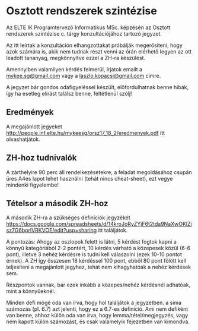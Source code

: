 # Osztott rendszerek szintézise
Az ELTE IK Programtervező Informatikus MSc. képzésén az Osztott rendszerek szintézise c. tárgy konzultációjához tartozó jegyzet.

Az itt leírtak a konzultáción elhangzottakat próbálják megerősíteni, hogy azok számára is, akik nem tudnak részt venni az órán elérhető legyen az ott leadott tananyag, megkönnyítve ezzel a ZH-ra készülést.

Amennyiben valamilyen kérdés felmerül, írjatok emailt a mykee.sg@gmail.com vagy a laszlo.kopacsi@gmail.com címre.

A jegyzet bár gondos odafigyeléssel készült, előfordulhatnak benne hibák, így ha esetleg elírást találsz benne, feltétlenül szólj!

## Eredmények
A megajánlott jegyeket http://people.inf.elte.hu/mykeesg/orsz17_18_2/eredmenyek.pdf itt olvashatjátok.

## ZH-hoz tudnivalók
A zárthelyire 90 perc áll rendelkezésetekre, a feladat megoldásához csupán üres A4es lapot lehet használni (tehát nincs cheat-sheet), ezt vegye mindenki figyelembe!

## Tételsor a második ZH-hoz
A második ZH-ra a szükséges definíciók jegyzékét https://docs.google.com/spreadsheets/d/14kroJoRyZYjF6t2tda9NaXwOKlZisz7G6bprlVRKVOE/edit?usp=sharing itt találjátok.

A pontozás:
Ahogy az oszlopok felett is látni, 5 kérdést fogtok kapni a könnyű kategóriából 2-2 pontért, 10 kérdés várható a közepesek közül (6-6 pont), illetve 3 nehéz kérdésre is tudni kell válaszolni (ezek 10-10 pontot érnek).
A ZH így összesen 18 kérdéssel 100 pont, ebből 80 pont fölött kell teljesíteni a megajánlott jegyhez, tehát nem kihagyhatóak a nehéz kérdések sem.

Részpontok vannak, bár ezek inkább a közepes/nehéz kérdésnél adhatóak, mint a könnyűeknél.

Minden defi mögé oda van írva, hogy hol találjátok a jegyzetben. a sima számozás (pl. 6.7) azt jelenti, hogy ez a 6.7-es definíció. Ami nem defiként van benne, ahhoz külön oda van írva, hogy lemma/tétel/megjegyzés, vagy nem kapott külön számozást, és csak valamelyik fejezetben van kimondva.
